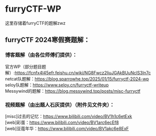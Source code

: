 # furryCTF-WP
这里存储着furryCTF的题解zwz

## furryCTF 2024寒假赛题解：  
### 博客题解（由各位师傅们提供）：
官方WP（部分题目题解）:https://fcnfx4l45efr.feishu.cn/wiki/NG8Fwcz2liuJGAkBUuNclS3ln7c  
netcat队题解：https://blog.sparrowhe.top/2025/01/15/furryctf-2024-wp  
seloy队题解：https://www.seloy.cn/furryctf-writeup  
Messywind的题解：https://blog.messywind.top/posts/misc-furryctf  
### 视频题解（由出题人石灰提供）（附件见文件夹）：  
[misc]过去的记忆：https://www.bilibili.com/video/BV1h1c6etExk  
[web]彩蛋：https://www.bilibili.com/video/BV1arc6ecEf8  
[web]豆蔻年华：https://www.bilibili.com/video/BV1akc6e8ExF
